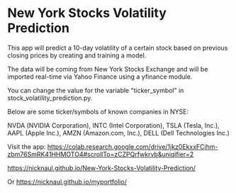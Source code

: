 # New York Stocks Volatility Prediction

This app will predict a 10-day volatility of a certain stock based on previous closing prices by creating and training a model.

The data will be coming from New York Stocks Exchange and will be imported real-time via Yahoo Finance using a yfinance module.

You can change the value for the variable "ticker_symbol" in stock_volatility_prediction.py. 

Below are some ticker/symbols of known companies in NYSE:

NVDA (NVIDIA Corporation), INTC (Intel Corporation), TSLA (Tesla, Inc.), AAPL (Apple Inc.), AMZN (Amazon.com, Inc.), DELL (Dell Technologies Inc.)

Visit the app: https://colab.research.google.com/drive/1jkz0EkxxFCihm-zbm76SmRK41HHMOTO4#scrollTo=zCZPQrfwkrvb&uniqifier=2

https://nicknaul.github.io/New-York-Stocks-Volatility-Prediction/

Or https://nicknaul.github.io/myportfolio/
